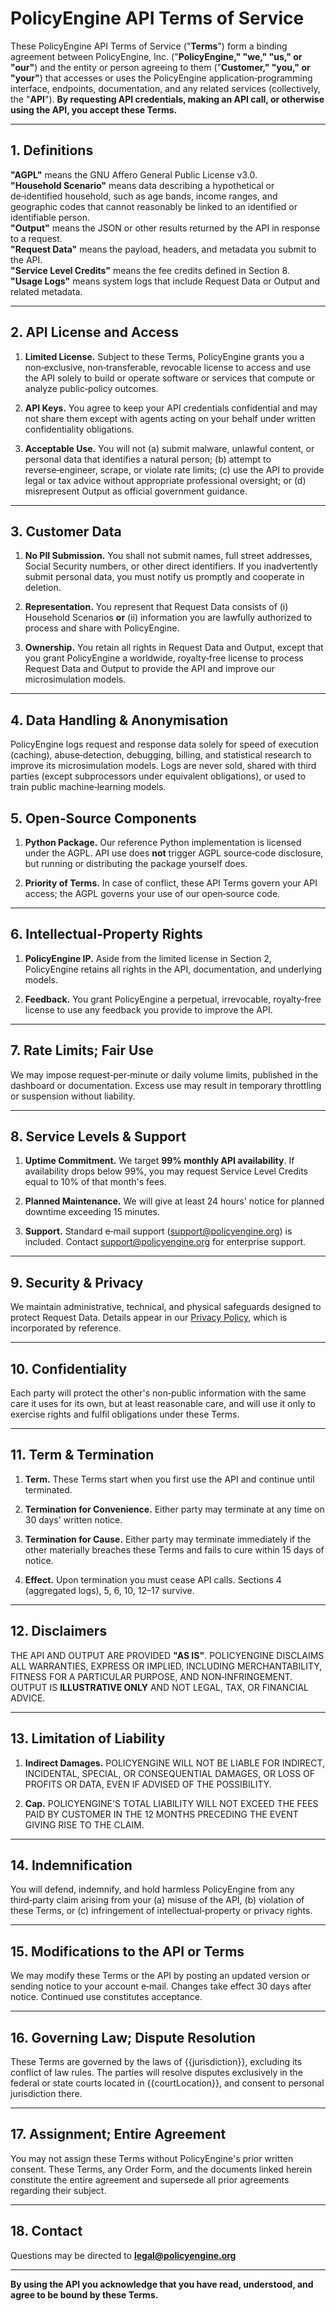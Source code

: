 # PolicyEngine API Terms of Service

These PolicyEngine API Terms of Service ("**Terms**") form a binding agreement between PolicyEngine, Inc. ("**PolicyEngine," "we," "us," or "our"**) and the entity or person agreeing to them ("**Customer," "you," or "your"**) that accesses or uses the PolicyEngine application‑programming interface, endpoints, documentation, and any related services (collectively, the "**API**"). **By requesting API credentials, making an API call, or otherwise using the API, you accept these Terms.**

---

## 1. Definitions

**"AGPL"** means the GNU Affero General Public License v3.0.  
**"Household Scenario"** means data describing a hypothetical or de‑identified household, such as age bands, income ranges, and geographic codes that cannot reasonably be linked to an identified or identifiable person.  
**"Output"** means the JSON or other results returned by the API in response to a request.  
**"Request Data"** means the payload, headers, and metadata you submit to the API.  
**"Service Level Credits"** means the fee credits defined in Section 8.  
**"Usage Logs"** means system logs that include Request Data or Output and related metadata.

---

## 2. API License and Access

1. **Limited License.** Subject to these Terms, PolicyEngine grants you a non‑exclusive, non‑transferable, revocable license to access and use the API solely to build or operate software or services that compute or analyze public‑policy outcomes.

2. **API Keys.** You agree to keep your API credentials confidential and may not share them except with agents acting on your behalf under written confidentiality obligations.

3. **Acceptable Use.** You will not (a) submit malware, unlawful content, or personal data that identifies a natural person; (b) attempt to reverse‑engineer, scrape, or violate rate limits; (c) use the API to provide legal or tax advice without appropriate professional oversight; or (d) misrepresent Output as official government guidance.

---

## 3. Customer Data

1. **No PII Submission.** You shall not submit names, full street addresses, Social Security numbers, or other direct identifiers. If you inadvertently submit personal data, you must notify us promptly and cooperate in deletion.

2. **Representation.** You represent that Request Data consists of (i) Household Scenarios **or** (ii) information you are lawfully authorized to process and share with PolicyEngine.

3. **Ownership.** You retain all rights in Request Data and Output, except that you grant PolicyEngine a worldwide, royalty‑free license to process Request Data and Output to provide the API and improve our microsimulation models.

---

## 4. Data Handling & Anonymisation

PolicyEngine logs request and response data solely for speed of execution (caching), abuse‑detection, debugging, billing, and statistical research to improve its microsimulation models. Logs are never sold, shared with third parties (except subprocessors under equivalent obligations), or used to train public machine‑learning models.

## 5. Open‑Source Components

1. **Python Package.** Our reference Python implementation is licensed under the AGPL. API use does **not** trigger AGPL source‑code disclosure, but running or distributing the package yourself does.

2. **Priority of Terms.** In case of conflict, these API Terms govern your API access; the AGPL governs your use of our open‑source code.

---

## 6. Intellectual‑Property Rights

1. **PolicyEngine IP.** Aside from the limited license in Section 2, PolicyEngine retains all rights in the API, documentation, and underlying models.

2. **Feedback.** You grant PolicyEngine a perpetual, irrevocable, royalty‑free license to use any feedback you provide to improve the API.

---

## 7. Rate Limits; Fair Use

We may impose request‑per‑minute or daily volume limits, published in the dashboard or documentation. Excess use may result in temporary throttling or suspension without liability.

---

## 8. Service Levels & Support

1. **Uptime Commitment.** We target **99% monthly API availability**. If availability drops below 99%, you may request Service Level Credits equal to 10% of that month's fees.

2. **Planned Maintenance.** We will give at least 24 hours' notice for planned downtime exceeding 15 minutes.

3. **Support.** Standard e‑mail support (support@policyengine.org) is included. Contact [support@policyengine.org](mailto:support@policyengine.org) for enterprise support.

---

## 9. Security & Privacy

We maintain administrative, technical, and physical safeguards designed to protect Request Data. Details appear in our [Privacy Policy]({{privacyLink}}), which is incorporated by reference.

---

## 10. Confidentiality

Each party will protect the other's non‑public information with the same care it uses for its own, but at least reasonable care, and will use it only to exercise rights and fulfil obligations under these Terms.

---

## 11. Term & Termination

1. **Term.** These Terms start when you first use the API and continue until terminated.

2. **Termination for Convenience.** Either party may terminate at any time on 30 days' written notice.

3. **Termination for Cause.** Either party may terminate immediately if the other materially breaches these Terms and fails to cure within 15 days of notice.

4. **Effect.** Upon termination you must cease API calls. Sections 4 (aggregated logs), 5, 6, 10, 12–17 survive.

---

## 12. Disclaimers

THE API AND OUTPUT ARE PROVIDED **"AS IS"**. POLICYENGINE DISCLAIMS ALL WARRANTIES, EXPRESS OR IMPLIED, INCLUDING MERCHANTABILITY, FITNESS FOR A PARTICULAR PURPOSE, AND NON‑INFRINGEMENT. OUTPUT IS **ILLUSTRATIVE ONLY** AND NOT LEGAL, TAX, OR FINANCIAL ADVICE.

---

## 13. Limitation of Liability

1. **Indirect Damages.** POLICYENGINE WILL NOT BE LIABLE FOR INDIRECT, INCIDENTAL, SPECIAL, OR CONSEQUENTIAL DAMAGES, OR LOSS OF PROFITS OR DATA, EVEN IF ADVISED OF THE POSSIBILITY.

2. **Cap.** POLICYENGINE'S TOTAL LIABILITY WILL NOT EXCEED THE FEES PAID BY CUSTOMER IN THE 12 MONTHS PRECEDING THE EVENT GIVING RISE TO THE CLAIM.

---

## 14. Indemnification

You will defend, indemnify, and hold harmless PolicyEngine from any third‑party claim arising from your (a) misuse of the API, (b) violation of these Terms, or (c) infringement of intellectual‑property or privacy rights.

---

## 15. Modifications to the API or Terms

We may modify these Terms or the API by posting an updated version or sending notice to your account e‑mail. Changes take effect 30 days after notice. Continued use constitutes acceptance.

---

## 16. Governing Law; Dispute Resolution

These Terms are governed by the laws of {{jurisdiction}}, excluding its conflict of law rules. The parties will resolve disputes exclusively in the federal or state courts located in {{courtLocation}}, and consent to personal jurisdiction there.

---

## 17. Assignment; Entire Agreement

You may not assign these Terms without PolicyEngine's prior written consent. These Terms, any Order Form, and the documents linked herein constitute the entire agreement and supersede all prior agreements regarding their subject.

---

## 18. Contact

Questions may be directed to **legal@policyengine.org**

---

**By using the API you acknowledge that you have read, understood, and agree to be bound by these Terms.**
